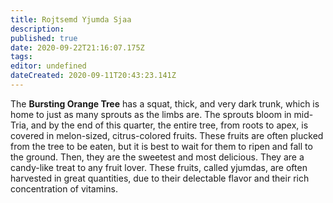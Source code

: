 ```yaml
---
title: Rojtsemd Yjumda Sjaa
description: 
published: true
date: 2020-09-22T21:16:07.175Z
tags: 
editor: undefined
dateCreated: 2020-09-11T20:43:23.141Z
---
```


The **Bursting Orange Tree** has a squat, thick, and very dark trunk, which is home to just as many sprouts as the limbs are. The sprouts bloom in mid-Tria, and by the end of this quarter, the entire tree, from roots to apex, is covered in melon-sized, citrus-colored fruits. These fruits are often plucked from the tree to be eaten, but it is best to wait for them to ripen and fall to the ground. Then, they are the sweetest and most delicious. They are a candy-like treat to any fruit lover. These fruits, called yjumdas, are often harvested in great quantities, due to their delectable flavor and their rich concentration of vitamins.